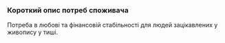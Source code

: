 ### Короткий опис потреб споживача
Потреба в любові та фінансовій стабільності для людей зацікавлених у живопису у тиші.
